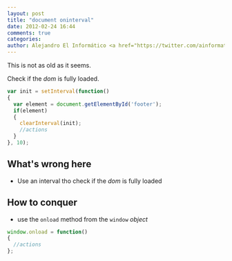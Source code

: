 ```yaml
---
layout: post
title: "document oninterval"
date: 2012-02-24 16:44
comments: true
categories:
author: Alejandro El Informático <a href="https://twitter.com/ainformatico">ainformatico</a>
---
```


This is not as old as it seems.

Check if the _dom_ is fully loaded.

``` javascript From init.js
var init = setInterval(function()
{
  var element = document.getElementById('footer');
  if(element)
  {
    clearInterval(init);
    //actions
  }
}, 10);
```
<!-- more -->

What's wrong here
----------------------
* Use an interval tho check if the _dom_ is fully loaded

How to conquer
----------------------
* use the `onload` method from the `window` _object_

``` javascript
window.onload = function()
{
  //actions
};
```
